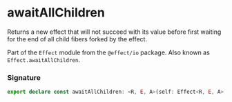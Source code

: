 # awaitAllChildren

Returns a new effect that will not succeed with its value before first
waiting for the end of all child fibers forked by the effect.

Part of the `Effect` module from the `@effect/io` package. Also known as `Effect.awaitAllChildren`.

### Signature

```typescript
export declare const awaitAllChildren: <R, E, A>(self: Effect<R, E, A>) => Effect<R, E, A>
```
